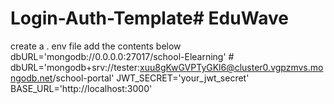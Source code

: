 # Login-Auth-Template# EduWave
create a . env file  add the contents below
        dbURL='mongodb://0.0.0.0:27017/school-Elearning'
        # dbURL='mongodb+srv://tester:xuu8gKwGVPTyGKl6@cluster0.vgpzmvs.mongodb.net/school-portal'
        JWT_SECRET='your_jwt_secret'
        BASE_URL='http://localhost:3000'